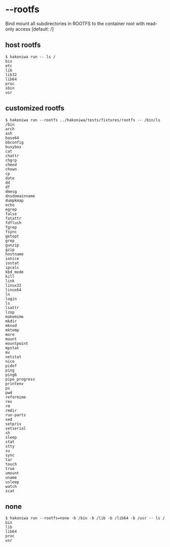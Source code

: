 # --rootfs

Bind mount all subdirectories in ROOTFS to the container root with read-only access [default: /]

## host rootfs

```console
$ hakoniwa run -- ls /
bin
etc
lib
lib32
lib64
proc
sbin
usr

```

## customized rootfs

```console
$ hakoniwa run --rootfs ../hakoniwa/tests/fixtures/rootfs -- /bin/ls /bin
arch
ash
base64
bbconfig
busybox
cat
chattr
chgrp
chmod
chown
cp
date
dd
df
dmesg
dnsdomainname
dumpkmap
echo
egrep
false
fatattr
fdflush
fgrep
fsync
getopt
grep
gunzip
gzip
hostname
ionice
iostat
ipcalc
kbd_mode
kill
link
linux32
linux64
ln
login
ls
lsattr
lzop
makemime
mkdir
mknod
mktemp
more
mount
mountpoint
mpstat
mv
netstat
nice
pidof
ping
ping6
pipe_progress
printenv
ps
pwd
reformime
rev
rm
rmdir
run-parts
sed
setpriv
setserial
sh
sleep
stat
stty
su
sync
tar
touch
true
umount
uname
usleep
watch
zcat

```

## none

```console
$ hakoniwa run --rootfs=none -b /bin -b /lib -b /lib64 -b /usr -- ls /
bin
lib
lib64
proc
usr

```
